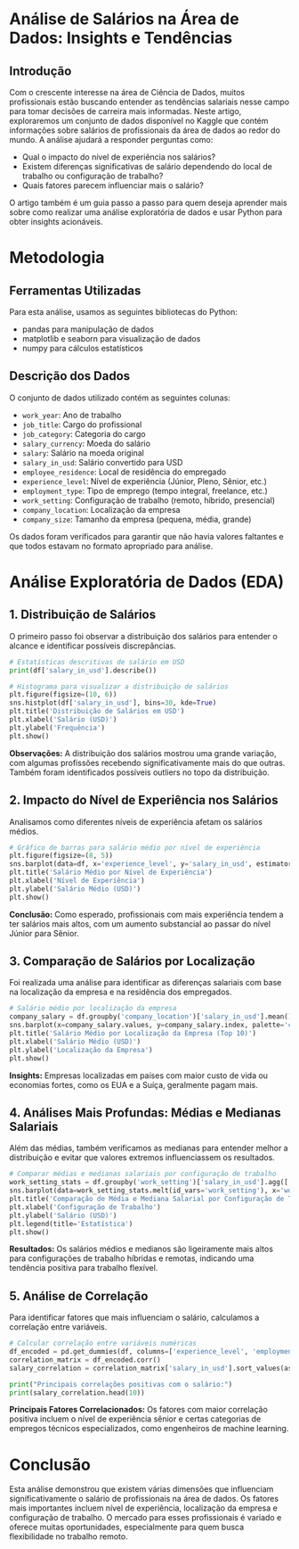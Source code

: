 # Análise de Salários na Área de Dados: Insights e Tendências

## Introdução
Com o crescente interesse na área de Ciência de Dados, muitos profissionais estão buscando entender as tendências salariais nesse campo para tomar decisões de carreira mais informadas. Neste artigo, exploraremos um conjunto de dados disponível no Kaggle que contém informações sobre salários de profissionais da área de dados ao redor do mundo. A análise ajudará a responder perguntas como:

* Qual o impacto do nível de experiência nos salários?
* Existem diferenças significativas de salário dependendo do local de trabalho ou configuração de trabalho?
* Quais fatores parecem influenciar mais o salário?

O artigo também é um guia passo a passo para quem deseja aprender mais sobre como realizar uma análise exploratória de dados e usar Python para obter insights acionáveis.

# Metodologia

## Ferramentas Utilizadas
Para esta análise, usamos as seguintes bibliotecas do Python:

* pandas para manipulação de dados
* matplotlib e seaborn para visualização de dados
* numpy para cálculos estatísticos
  
## Descrição dos Dados
O conjunto de dados utilizado contém as seguintes colunas:

* `work_year`: Ano de trabalho
* `job_title`: Cargo do profissional
* `job_category`: Categoria do cargo
* `salary_currency`: Moeda do salário
* `salary`: Salário na moeda original
* `salary_in_usd`: Salário convertido para USD
* `employee_residence`: Local de residência do empregado
* `experience_level`: Nível de experiência (Júnior, Pleno, Sênior, etc.)
* `employment_type`: Tipo de emprego (tempo integral, freelance, etc.)
* `work_setting`: Configuração de trabalho (remoto, híbrido, presencial)
* `company_location`: Localização da empresa
* `company_size`: Tamanho da empresa (pequena, média, grande)

Os dados foram verificados para garantir que não havia valores faltantes e que todos estavam no formato apropriado para análise.

# Análise Exploratória de Dados (EDA)

## 1. Distribuição de Salários
O primeiro passo foi observar a distribuição dos salários para entender o alcance e identificar possíveis discrepâncias.

```python
# Estatísticas descritivas de salário em USD
print(df['salary_in_usd'].describe())

# Histograma para visualizar a distribuição de salários
plt.figure(figsize=(10, 6))
sns.histplot(df['salary_in_usd'], bins=30, kde=True)
plt.title('Distribuição de Salários em USD')
plt.xlabel('Salário (USD)')
plt.ylabel('Frequência')
plt.show()
```

**Observações:** A distribuição dos salários mostrou uma grande variação, com algumas profissões recebendo significativamente mais do que outras. Também foram identificados possíveis outliers no topo da distribuição.

## 2. Impacto do Nível de Experiência nos Salários
Analisamos como diferentes níveis de experiência afetam os salários médios.

```python
# Gráfico de barras para salário médio por nível de experiência
plt.figure(figsize=(8, 5))
sns.barplot(data=df, x='experience_level', y='salary_in_usd', estimator=lambda x: x.mean(), ci=None, palette='viridis')
plt.title('Salário Médio por Nível de Experiência')
plt.xlabel('Nível de Experiência')
plt.ylabel('Salário Médio (USD)')
plt.show()
```
**Conclusão:** Como esperado, profissionais com mais experiência tendem a ter salários mais altos, com um aumento substancial ao passar do nível Júnior para Sênior.

## 3. Comparação de Salários por Localização
Foi realizada uma análise para identificar as diferenças salariais com base na localização da empresa e na residência dos empregados.

```python
# Salário médio por localização da empresa
company_salary = df.groupby('company_location')['salary_in_usd'].mean().sort_values(ascending=False).head(10)
sns.barplot(x=company_salary.values, y=company_salary.index, palette='coolwarm')
plt.title('Salário Médio por Localização da Empresa (Top 10)')
plt.xlabel('Salário Médio (USD)')
plt.ylabel('Localização da Empresa')
plt.show()
```
**Insights:** Empresas localizadas em países com maior custo de vida ou economias fortes, como os EUA e a Suíça, geralmente pagam mais.

## 4. Análises Mais Profundas: Médias e Medianas Salariais
Além das médias, também verificamos as medianas para entender melhor a distribuição e evitar que valores extremos influenciassem os resultados.

```python
# Comparar médias e medianas salariais por configuração de trabalho
work_setting_stats = df.groupby('work_setting')['salary_in_usd'].agg(['mean', 'median']).reset_index()
sns.barplot(data=work_setting_stats.melt(id_vars='work_setting'), x='work_setting', y='value', hue='variable', palette='Set3')
plt.title('Comparação de Média e Mediana Salarial por Configuração de Trabalho')
plt.xlabel('Configuração de Trabalho')
plt.ylabel('Salário (USD)')
plt.legend(title='Estatística')
plt.show()
```
**Resultados:** Os salários médios e medianos são ligeiramente mais altos para configurações de trabalho híbridas e remotas, indicando uma tendência positiva para trabalho flexível.

## 5. Análise de Correlação
Para identificar fatores que mais influenciam o salário, calculamos a correlação entre variáveis.

```python
# Calcular correlação entre variáveis numéricas
df_encoded = pd.get_dummies(df, columns=['experience_level', 'employment_type', 'work_setting', 'company_size', 'job_category'], drop_first=True)
correlation_matrix = df_encoded.corr()
salary_correlation = correlation_matrix['salary_in_usd'].sort_values(ascending=False)

print("Principais correlações positivas com o salário:")
print(salary_correlation.head(10))
```

**Principais Fatores Correlacionados:**  Os fatores com maior correlação positiva incluem o nível de experiência sênior e certas categorias de empregos técnicos especializados, como engenheiros de machine learning.


# Conclusão
Esta análise demonstrou que existem várias dimensões que influenciam significativamente o salário de profissionais na área de dados. Os fatores mais importantes incluem nível de experiência, localização da empresa e configuração de trabalho. O mercado para esses profissionais é variado e oferece muitas oportunidades, especialmente para quem busca flexibilidade no trabalho remoto.

